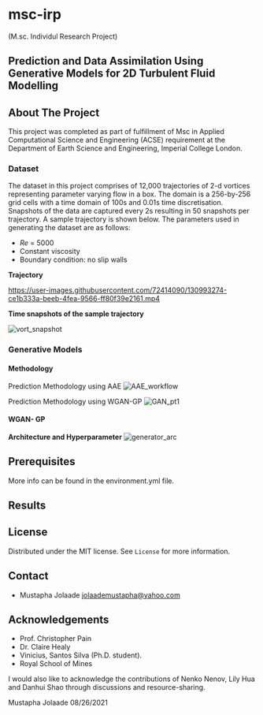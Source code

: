 # msc-irp 
(M.sc. Individul Research Project)

## Prediction and Data Assimilation Using Generative Models for 2D Turbulent Fluid Modelling


## About The Project

This project was completed as part of fulfillment of Msc in Applied Computational Science and Engineering (ACSE) requirement at the Department of Earth Science and Engineering, Imperial College London. 

### Dataset 
The dataset in this project comprises of 12,000 trajectories of 2-d vortices representing parameter varying flow in a box. The domain is a 256-by-256 grid cells with a time domain of 100s and 0.01s time discretisation. Snapshots of the data are captured every 2s resulting in 50 snapshots per trajectory. A sample trajectory is shown below. The parameters used in generating the dataset are as follows:
 - _Re_ = 5000
 - Constant viscosity
 - Boundary condition: no slip walls

**Trajectory**

https://user-images.githubusercontent.com/72414090/130993274-ce1b333a-beeb-4fea-9566-ff80f39e2161.mp4

**Time snapshots of the sample trajectory**

![vort_snapshot](https://user-images.githubusercontent.com/72414090/130993558-d922b8ea-35d8-4ee6-bc83-5d83d0ef24e6.jpg)

### Generative Models

#### Methodology

Prediction Methodology using AAE
![AAE_workflow](https://user-images.githubusercontent.com/72414090/132031730-e830362a-32d7-4bf9-81cc-6775df1480e2.png)

Prediction Methodology using WGAN-GP
![GAN_pt1](https://user-images.githubusercontent.com/72414090/132031760-71967a31-dbc6-4444-9358-47aff0cf6244.jpg)

#### WGAN- GP 

**Architecture and Hyperparameter** 
![generator_arc](https://user-images.githubusercontent.com/72414090/132031548-1d6c633f-7072-449c-aec8-1e06672298b7.png)


## Prerequisites
More info can be found in the environment.yml file.

## Results 


## License
Distributed under the MIT license. See `License` for more information.

## Contact
- Mustapha Jolaade jolaademustapha@yahoo.com

## Acknowledgements

- Prof. Christopher Pain
- Dr. Claire Healy 
- Vinicius, Santos Silva (Ph.D. student).
- Royal School of Mines

I would also like to acknowledge the contributions of Nenko Nenov, Lily Hua and Danhui Shao through discussions and resource-sharing. 

Mustapha Jolaade
08/26/2021

